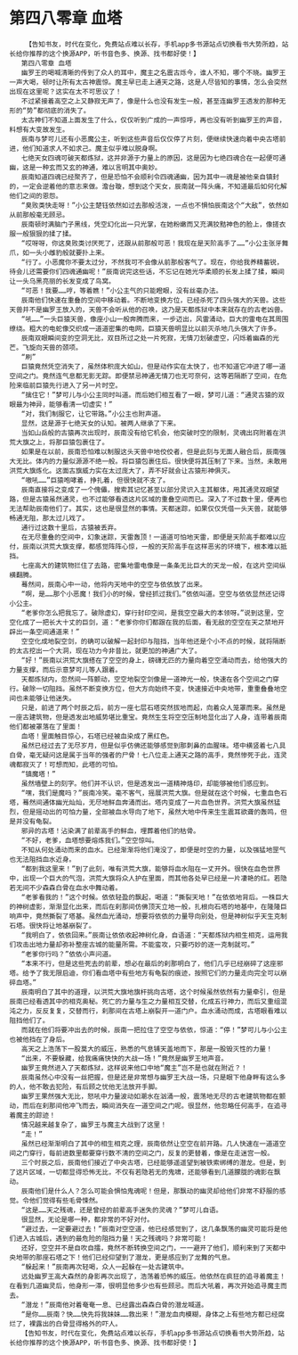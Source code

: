 # 第四八零章 血塔
        【告知书友，时代在变化，免费站点难以长存，手机app多书源站点切换看书大势所趋，站长给你推荐的这个换源APP，听书音色多、换源、找书都好使！】
       第四八零章 血塔
       幽罗王的喝喊清晰的传到了众人的耳中，魔主之名震古烁今，谁人不知，哪个不晓。幽罗王一声大喝，顿时让所有太古神震惊。魔主早已走上通天之路，这是人尽皆知的事情，怎么会突然出现在这里呢？这实在太不可思议了！
       不过紧接着高空之上又静寂无声了，像是什么也没有发生一般，甚至连幽罗王透发的那种无形的“势”都彻底的消失了。
       太古神们不知道上面发生了什么，仅仅听到广成的一声惊呼，再也没有听到幽罗王的声音，料想有大变故发生。
       辰南与梦可儿还有小恶魔公主，听到这些声音后仅仅停了片刻，便继续快速向着中央古塔前进，他们知道求人不如求己。魔主似乎难以脱身啊。
       七绝天女四魂可破天都炼狱，这并非源于力量上的原因，这是因为七绝四魂合在一起便可通幽，这是一种玄而又玄的神通，难以言明其中奥妙。
       辰南知道四魂已经聚齐了，但是恐怕不会顺利令四魂通幽，因为其中一魂是被他亲自镇封的，一定会逆着他的意志来做。澹台璇，想到这个天女，辰南就一阵头痛，不知道最后如何化解他们之间的恩怨。
       “臭败类快走呀！”小公主楚钰依然如过去那般活泼，一点也不惧怕辰南这个“大敌”，依然如从前那般毫无顾忌。
       辰南顿时满脑门子黑线，凭空幻化出一只光掌，在她粉嫩而又充满狡黠神色的脸上，像搓衣服一般狠狠的揉了揉。
       “哎呀呀，你这臭败类讨厌死了，还跟从前那般可恶！我现在是天阶高手了……”小公主张牙舞爪，如一头小雌豹般就要扑上来。
       “行了。小恶魔你不要太过分，不然我可不会像从前那般客气了。现在，你给我养精蓄锐，待会儿还需要你们四魂通幽呢！”辰南说完这些话，不忘记在她光华柔顺的长发上揉了揉，瞬间让一头乌黑亮丽的长发变成了鸟窝。
       “可恶！我要……哼，等着瞧！”小公主气的只能瞪眼，没有丝毫办法。
       辰南他们快速在重叠的空间中移动着。不断地变换方位，已经杀死了四头强大的天兽。这些天兽并不是幽罗王放入的，天兽不会听从他的召唤，这乃是天都炼狱中本来就存在的古老凶兽。
       “吼……”一头巨猿天兽，像座小山一般奔腾而来，一步迈出，风雷涌动，巨大的雷电在其周围缭绕。粗大的电蛇像交织成一道道密集的电网，巨猿天兽明显比以前灭杀地几头强大了许多。
       辰南双眼瞬间变的空洞无比，双目所过之处一片死寂，无情刀划破虚空，闪烁着幽森的光芒。飞旋向天兽的颈项。
       “刷”
       巨猿竟然凭空消失了，虽然体积庞大如山，但是动作实在太快了，也不知道它冲进了哪一道空间之门。竟然连气息都无影无踪。即便禁忌神通无情刀也无可奈何，这等若隔断了空间，在危险来临前巨猿先行进入了另一片时空。
       “擒住它！”梦可儿与小公主同时叫道。而后她们相互看了一眼，梦可儿道：“通灵古猿的双眼最为神异，能够看清一切虚实！”
       “对，我们制服它，让它带路。”小公主也附声道。
       显然，这是源于七绝天女的认知。被两人继承了下来。
       当如山岳般的古猿再次出现时，辰南没有给它机会，他突破时空的限制，灵魂出窍附着在洪荒大旗之上，将那巨猿包裹住了。
       如果是在以前，辰南恐怕难以制服这头天兽中地佼佼者，但是此刻与无面人融合后，辰南强大无比。体内的力量似源源不绝一般。将巨猿包裹住后。很快便将其压制了下来。当然，未敢用洪荒大旗炼化。这面古旗威力实在太过庞大了，弄不好就会让古猿形神俱灭。
       “嗷吼……”巨猿咆哮着，挣扎着，但很快就不支了。
       辰南直接将之变成了一个傀儡，搜索其记忆甚至以部分灵识入主其躯体，用其通灵双眼望路，但是古猿虽然通灵，也不过能够看透这片区域的重叠空间而已。深入了不过数十里，便再也无法帮助辰南他们了。其实，这也是很显然的事情。天都迷踪，如果仅仅凭借一头天兽，就能够畅通无阻，那太过儿戏了。
       通行过这数十里后，古猿被丢弃。
       在无尽重叠的空间中，幻象迷踪，天雷轰顶！一道道可怕地天雷，即便是天阶高手都难以应付，辰南以洪荒大旗支撑，都感觉阵阵心惊，一般的天阶高手在这样恶劣的环境下，根本难以抵挡。
       七座高大的建筑物拦住了去路，密集地雷电像是一条条无比巨大的天龙一般，在这片空间纵横翻腾。
       蓦然间，辰南心中一动，他将内天地中的空空与依依放了出来。
       “啊，是……那个小恶魔！我们小的时候，曾经抓过我们。”依依叫道。空空与依依显然还记得小公主。
       “老爹你怎么把我忘了。破除虚幻，穿行封印空间，是我空空最大的本领呀。”说到这里，空空化成了一把长大十丈的巨剑，道：“老爹你你们都跟在我的后面，看无敌的空空在天之禁地开辟出一条空间通道来！”
       空空化成地裂空剑，的确可以破解一起封印与阻挡，当年他还是个小不点的时候，就将隔断的太古挖出一个大洞，现在功力今非昔比，就更加的神通广大了。
       “好！”辰南以洪荒大旗搭在了空空的身上，磅礴无匹的力量向着空空涌动而去，给他强大的力量支撑，而后示意梦可儿等人跟着。
       天都炼狱内，忽然间一阵颤动，空空地裂空剑像是一道神光一般，快速在各个空间之门穿行。破除一切阻挡。虽然不断变换方位，但大方向始终不变，快速接近中央地带，重重叠叠地空间也未能够让他迷失。
       只是，前进了两个时辰之后，前方一座七层石塔突然拔地而起，向着众人笼罩而来。虽然是一座古建筑物，但是透发出地威势堪比重宝。竟然生生将空空压制地显化出了人身，连带着辰南他们都被罩落在了里面！
       血塔！里面触目惊心，石塔已经被血染成了黑红色。
       虽然已经过去了无尽岁月，但是似乎仿佛还能够感觉到那刺鼻的血腥味。塔中横竖着七八具白骨，毫无疑问这是属于当年的强者的尸骨！七八位走上通天之路的高手，竟然惨死于此，连灵魂都寂灭了！可想而知，此塔的可怕。
       “镇魔塔！”
       虽然墙壁上的刻字。他们并不认识，但是透发出一道精神烙印，却能够被他们感应到。
       “嘿，我们是魔吗？”辰南冷笑。毫不客气，摇展洪荒大旗。但是就在这个时候，七重血色石塔，蓦然间通体幽光灿灿，无尽地鲜血奔涌而出。塔内变成了一片血色世界。洪荒大旗虽然猛烈，但是摇动出的可怕力量，全部被血水导向了地下，虽然大地中传来生生震耳欲聋的轰鸣，但是并没有龟裂。
       邪异的古塔！沾染满了前辈高手的鲜血，埋葬着他们的枯骨。
       “不好，老爹，血塔想要熔炼我们。”空空惊叫。
       不知从何处涌动而来的血水。已经渐渐将他们淹没了，即便是时空的力量，以及强猛地罡气也无法阻挡血水近身。
       “都到我这里来！”到了此刻，唯有洪荒大旗，能够将血水阻在一丈开外。很快在血色世界中，出现一个巨大的气泡，洪荒大旗将众人护在里面，而其他各处早已经是一片凄艳的红。若隐若无间不少森森白骨在血水中舞动着。
       “老爹看我的！”这个时候。依依轻盈的飘起，喝道：“撕裂天地！”在依依地背后。一株巨大的神树虚影，渐渐显化出来，而后在刹那间仿佛顶天立地一般，扎根向石塔的地基中，在隆隆巨响声中，竟然撕裂了塔基。虽然血光涌动，想要将依依的力量导向别处，但是神树似乎天生克制石塔。很快将让地基崩裂了。
       “我明白了，依依回来。”辰南让依依收起神树化身，自语道：“天都炼狱内相生相克，运用我们攻击出地力量却弥补整座古城的能量所需。不能蛮攻，只要巧妙的逐一克制就可。”
       “老爹你行吗？”依依小声问道。
       “本来不行，但是这些死去的前辈，想必在最后的刹那明白了，他们几乎已经崩碎了这座邪塔。给予了我无限启迪，你们看血塔中有些地方有龟裂的痕迹，按照它们的力量走向完全可以崩碎血塔。”
       辰南明白了其中的道理，以洪荒大旗地旗杆挑向古塔，这个时候虽然依然有力量牵引，但是辰南已经看透其中的相克奥秘。死亡的力量与生之力量相互交替，化成五行神力，而后又重组混沌之力，反反复复，交替而行，刹那间在古塔上崩裂开一道门户。血水涌动而成，古塔眼看难以阻挡他们了。
       而就在他们将要冲出去的时候，辰南一把拉住了空空与依依，惊道：“停！”梦可儿与小公主也被他挡在了身后。
       高天之上浩荡下一股莫大的威压，熟悉的气息铺天盖地而下，那是一股毁灭性的力量！
       “出来，不要躲藏，给我痛痛快快的大战一场！”竟然是幽罗王地声音。
       幽罗王竟然进入了天都炼狱，这样说来他口中地“魔主”岂不是也就在附近？！
       辰南虽然心中没有一丝把握，但是还是非常想与幽罗王大战一场，只是眼下他身畔有这么多的人，他不敢去犯险，有后顾之忧他无法放开手脚。
       幽罗王果然强大无比，怒吼中力量波动如潮水在汹涌一般，震荡地无尽的古老建筑物都在颤动，而后在刹那间他冲飞而去，瞬间消失在一道空间之门呢。很显然，他忽略任何高手，在追寻着魔主的踪迹！
       情况越来越复杂了，幽罗王与魔主大战到了这里！
       “走！”
       虽然已经渐渐明白了其中的相生相克之理，辰南依然让空空在前开路。几人快速在一道道空间之门穿行，每前进数里都要穿行数不清的空间之门，反复的更替着，像是在走迷宫一般。
       三个时辰之后，辰南他们接近了中央古塔，已经能够遥遥望到被铁索绑缚的潜龙。但是，到了这片区域，一切都显得恐怖无比，不仅有若隐若无的鬼啸，还能够看到几道朦胧的魂影在飘动。
       辰南他们是什么人？怎么可能会惧怕鬼魂呢！但是，那飘动的幽灵却给他们非常不舒服的感觉。令他们觉得有些毛骨悚然。
       “这是……天之残魂，还是曾经的前辈高手迷失的灵魂？”梦可儿自语。
       很显然，无论是哪一种，都非常的不好对付。
       “避过去，一定要避过去！”辰南对空空道，他已经感觉到了，这几条飘荡的幽灵可能将是他们进入古城后，遇到的最危险的阻挡力量！天之残魂吗？非常可能！
       还好，空空并不是自吹自擂，竟然不断转换空间之门，一一避开了他们，顺利来到了天都中央地带的那座石塔之下！他们已经仰望到了潜龙，更是感应到了龙舞的气息。
       “躲起来！”辰南再次轻喝，众人一起躲在一处古建筑中。
       远处幽罗王高大森然的身影再次出现了，浩荡着恐怖的威压。他依然在疯狂的追寻着魔主！在看到几道幽灵后，他身形一滞，很明显他多少也有些顾忌。而后大吼着，再次开始追寻魔主而去。
       “潜龙！”辰南他对着奄奄一息、已经露出森森白骨的潜龙喊道。
       “是你……辰南？快……快先将我妹妹……救出来！”潜龙血肉模糊，身体之上有些地方都已经腐烂了，裸露出的白骨显得格外的吓人。
       【告知书友，时代在变化，免费站点难以长存，手机app多书源站点切换看书大势所趋，站长给你推荐的这个换源APP，听书音色多、换源、找书都好使！】